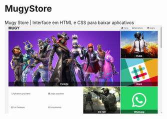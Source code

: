 # MugyStore
Mugy Store | Interface em HTML e CSS para baixar aplicativos
<img src="https://github.com/Luana2002/MugyStore/blob/main/layout-app/assets/img/Captura%20de%20Tela%20(94).png"/>
